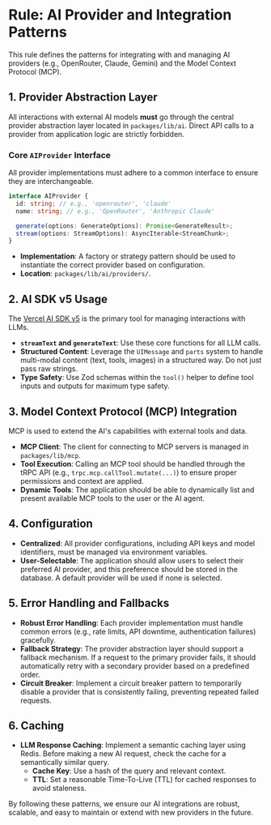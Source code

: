 # Rule: AI Provider and Integration Patterns

This rule defines the patterns for integrating with and managing AI providers (e.g., OpenRouter, Claude, Gemini) and the Model Context Protocol (MCP).

## 1. Provider Abstraction Layer
All interactions with external AI models **must** go through the central provider abstraction layer located in `packages/lib/ai`. Direct API calls to a provider from application logic are strictly forbidden.

### Core `AIProvider` Interface
All provider implementations must adhere to a common interface to ensure they are interchangeable.

```typescript
interface AIProvider {
  id: string; // e.g., 'openrouter', 'claude'
  name: string; // e.g., 'OpenRouter', 'Anthropic Claude'

  generate(options: GenerateOptions): Promise<GenerateResult>;
  stream(options: StreamOptions): AsyncIterable<StreamChunk>;
}
```

- **Implementation**: A factory or strategy pattern should be used to instantiate the correct provider based on configuration.
- **Location**: `packages/lib/ai/providers/`.

## 2. AI SDK v5 Usage
The [Vercel AI SDK v5](https://sdk.vercel.ai/docs) is the primary tool for managing interactions with LLMs.
- **`streamText` and `generateText`**: Use these core functions for all LLM calls.
- **Structured Content**: Leverage the `UIMessage` and `parts` system to handle multi-modal content (text, tools, images) in a structured way. Do not just pass raw strings.
- **Type Safety**: Use Zod schemas within the `tool()` helper to define tool inputs and outputs for maximum type safety.

## 3. Model Context Protocol (MCP) Integration
MCP is used to extend the AI's capabilities with external tools and data.
- **MCP Client**: The client for connecting to MCP servers is managed in `packages/lib/mcp`.
- **Tool Execution**: Calling an MCP tool should be handled through the tRPC API (e.g., `trpc.mcp.callTool.mutate(...)`) to ensure proper permissions and context are applied.
- **Dynamic Tools**: The application should be able to dynamically list and present available MCP tools to the user or the AI agent.

## 4. Configuration
- **Centralized**: All provider configurations, including API keys and model identifiers, must be managed via environment variables.
- **User-Selectable**: The application should allow users to select their preferred AI provider, and this preference should be stored in the database. A default provider will be used if none is selected.

## 5. Error Handling and Fallbacks
- **Robust Error Handling**: Each provider implementation must handle common errors (e.g., rate limits, API downtime, authentication failures) gracefully.
- **Fallback Strategy**: The provider abstraction layer should support a fallback mechanism. If a request to the primary provider fails, it should automatically retry with a secondary provider based on a predefined order.
- **Circuit Breaker**: Implement a circuit breaker pattern to temporarily disable a provider that is consistently failing, preventing repeated failed requests.

## 6. Caching
- **LLM Response Caching**: Implement a semantic caching layer using Redis. Before making a new AI request, check the cache for a semantically similar query.
  - **Cache Key**: Use a hash of the query and relevant context.
  - **TTL**: Set a reasonable Time-To-Live (TTL) for cached responses to avoid staleness.

By following these patterns, we ensure our AI integrations are robust, scalable, and easy to maintain or extend with new providers in the future. 